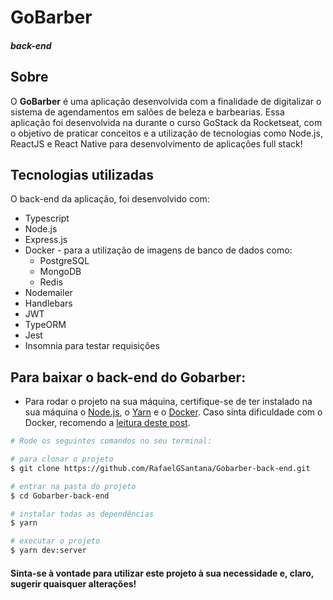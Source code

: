 # GoBarber
##### back-end

## Sobre

O **GoBarber** é uma aplicação desenvolvida com a finalidade de digitalizar o sistema de agendamentos em salões de beleza e barbearias.
Essa aplicação foi desenvolvida na durante o curso GoStack da Rocketseat, com o objetivo de praticar conceitos e a utilização de tecnologias como Node.js, ReactJS e React Native para desenvolvimento de aplicações full stack!

## Tecnologias utilizadas

O back-end da aplicação, foi desenvolvido com:

- Typescript
- Node.js
- Express.js
- Docker - para a utilização de imagens de banco de dados como:
  - PostgreSQL
  - MongoDB
  - Redis
- Nodemailer
- Handlebars
- JWT
- TypeORM 
- Jest
- Insomnia para testar requisições

## Para baixar o back-end do **Gobarber**:

- Para rodar o projeto na sua máquina, certifique-se de ter instalado na sua máquina o [Node.js](nodejs.org), o [Yarn](https://yarnpkg.com/getting-started/install) e o [Docker](https://www.docker.com/get-started). Caso sinta dificuldade com o Docker, recomendo a [leitura deste post](https://blog.rocketseat.com.br/introducao-ao-docker-criando-um-servidor-web-com-node-js-e-subindo-para-o-container/).

```bash
# Rode os seguintes comandos no seu terminal:

# para clonar o projeto
$ git clone https://github.com/RafaelGSantana/Gobarber-back-end.git

# entrar na pasta do projeto
$ cd Gobarber-back-end

# instalar todas as dependências
$ yarn

# executar o projeto
$ yarn dev:server

```

#### Sinta-se à vontade para utilizar este projeto à sua necessidade e, claro, sugerir quaisquer alterações!
